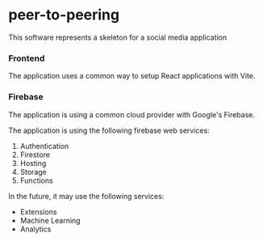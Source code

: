 # peer-to-peering

This software represents a skeleton for a social media application

### Frontend

The application uses a common way to setup React applications with Vite.

### Firebase

The application is using a common cloud provider with Google's Firebase.

The application is using the following firebase web services:

1. Authentication
2. Firestore
3. Hosting
4. Storage
5. Functions

In the future, it may use the following services:

- Extensions
- Machine Learning
- Analytics
